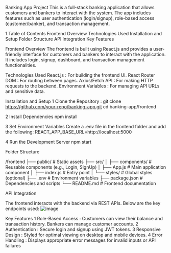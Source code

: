 Banking App Project
This is a full-stack banking application that allows customers and bankers to interact with the system. The app includes features such as user authentication (login/signup), role-based access (customer/banker), and transaction management.

1.Table of Contents
  Frontend
   Overview
   Technologies Used
   Installation and Setup
   Folder Structure
   API Integration
   Key Features

Frontend
 Overview
 The frontend is built using React.js and provides a user-friendly interface for customers and bankers to interact with the application. It includes login, signup, dashboard, and transaction management functionalities.


Technologies Used
 React.js : For building the frontend UI.
 React Router DOM : For routing between pages.
 Axios/Fetch API : For making HTTP requests to the backend.
 Environment Variables : For managing API URLs and sensitive data.


Installation and Setup
 1 Clone the Repository :
    git clone https://github.com/your-repo/banking-app.git
    cd banking-app/frontend

2 Install Dependencies
  npm install

3 Set Environment Variables
  Create a .env file in the frontend folder and add the following:
  REACT_APP_BASE_URL=http://localhost:5000

4 Run the Development Server
  npm start

Folder Structure

/frontend
  ├── public/            # Static assets
  ├── src/
  │   ├── components/    # Reusable components (e.g., Login, SignUp)
  │   ├── App.js         # Main application component
  │   ├── index.js       # Entry point
  │   └── styles/        # Global styles (optional)
  ├── .env               # Environment variables
  ├── package.json       # Dependencies and scripts
  └── README.md          # Frontend documentation

API Integration

 The frontend interacts with the backend via REST APIs. Below are the key endpoints used:
    ![image](https://github.com/user-attachments/assets/38e91af8-c482-4b7e-b119-93bea22bed83)

Key Features
 1 Role-Based Access :
    Customers can view their balance and transaction history.
    Bankers can manage customer accounts.
2 Authentication :
    Secure login and signup using JWT tokens.
3 Responsive Design :
    Styled for optimal viewing on desktop and mobile devices.
4 Error Handling :
    Displays appropriate error messages for invalid inputs or API failures

     
 
